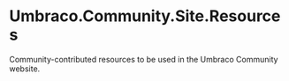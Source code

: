 # Umbraco.Community.Site.Resources
Community-contributed resources to be used in the Umbraco Community website.
